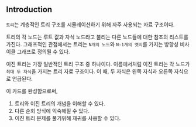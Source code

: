 ## Introduction

`트리`는 계층적인 트리 구조를 시뮬레이션하기 위해 자주 사용되는 자료 구조이다.

트리의 각 노드는 루트 값과 자식 노드라고 불리는 다른 노드들에 대한 참조의 리스트를 가진다. 그래프적인 관점에서는 트리는 `N개의 노드`와 `N-1개의 엣지`를 가지는 방향성 비사이클 그래프로 정의될 수 있다.

이진 트리는 가장 일반적인 트리 구조 중 하나이다. 이름에서처럼 이진 트리는 각 노드가 `최대 두 자식`을 가지는 트리 자료 구조이다. 이 때, 두 자식은 왼쪽 자식과 오른쪽 자식으로 언급된다.

이 카드를 완성함으로써,

1. 트리와 이진 트리의 개념을 이해할 수 있다.
2. 다른 순회 방식에 익숙해질 수 있다.
3. 이진 트리 문제를 풀기위해 재귀를 사용할 수 있다.